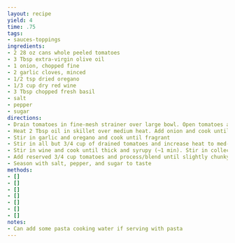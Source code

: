 ```yaml
---
layout: recipe
yield: 4
time: .75
tags:
- sauces-toppings
ingredients:
- 2 28 oz cans whole peeled tomatoes
- 3 Tbsp extra-virgin olive oil
- 1 onion, chopped fine
- 2 garlic cloves, minced
- 1/2 tsp dried oregano
- 1/3 cup dry red wine
- 3 Tbsp chopped fresh basil
- salt
- pepper
- sugar
directions:
- Drain tomatoes in fine-mesh strainer over large bowl. Open tomatoes and remove and discard seeds and fibrous cores. Let tomatoes drain
- Heat 2 Tbsp oil in skillet over medium heat. Add onion and cook until softened and lightly browned (~5 min)
- Stir in garlic and oregano and cook until fragrant
- Stir in all but 3/4 cup of drained tomatoes and increase heat to med-high. Cook, stirring often, until liquid has evaporated and tomatoes begin to brown and stick to pan (~10-12 min)
- Stir in wine and cook until thick and syrupy (~1 min). Stir in collected tomato juice and simmer until sauce has thickened (~10 min)
- Add reserved 3/4 cup tomatoes and process/blend until slightly chunky (~8 pulses). Return sauce to skillet and stir in basil and 1 Tbsp oil
- Season with salt, pepper, and sugar to taste
methods:
- []
- []
- []
- []
- []
- []
- []
notes:
- Can add some pasta cooking water if serving with pasta
---
```

